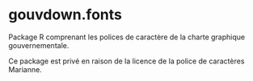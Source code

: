 # gouvdown.fonts
Package R comprenant les polices de caractère de la charte graphique gouvernementale.

Ce package est privé en raison de la licence de la police de caractères Marianne.
